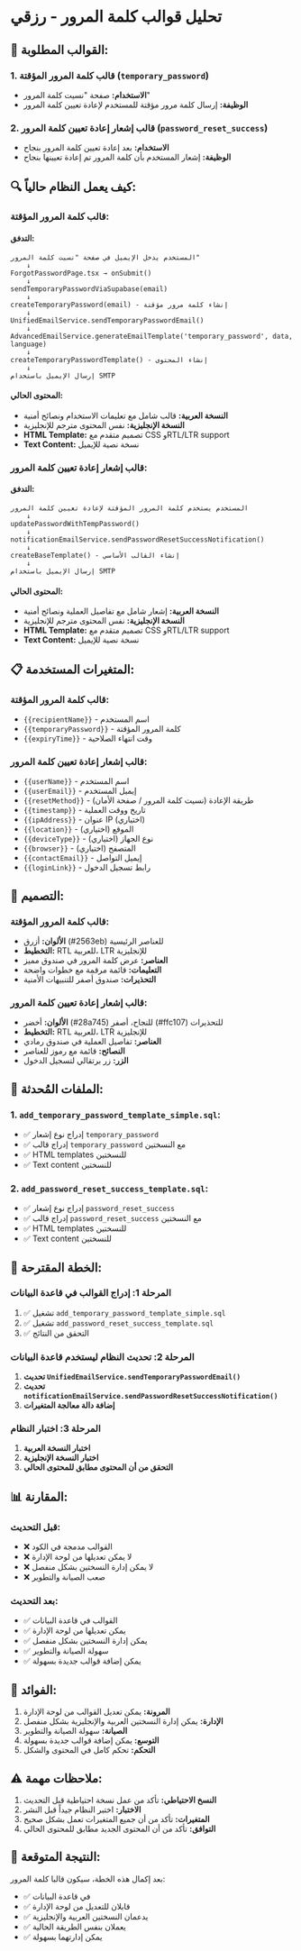 # تحليل قوالب كلمة المرور - رزقي

## 🎯 **القوالب المطلوبة:**

### **1. قالب كلمة المرور المؤقتة (`temporary_password`)**
- **الاستخدام:** صفحة "نسيت كلمة المرور"
- **الوظيفة:** إرسال كلمة مرور مؤقتة للمستخدم لإعادة تعيين كلمة المرور

### **2. قالب إشعار إعادة تعيين كلمة المرور (`password_reset_success`)**
- **الاستخدام:** بعد إعادة تعيين كلمة المرور بنجاح
- **الوظيفة:** إشعار المستخدم بأن كلمة المرور تم إعادة تعيينها بنجاح

## 🔍 **كيف يعمل النظام حالياً:**

### **قالب كلمة المرور المؤقتة:**

#### **التدفق:**
```
المستخدم يدخل الإيميل في صفحة "نسيت كلمة المرور"
    ↓
ForgotPasswordPage.tsx → onSubmit()
    ↓
sendTemporaryPasswordViaSupabase(email)
    ↓
createTemporaryPassword(email) - إنشاء كلمة مرور مؤقتة
    ↓
UnifiedEmailService.sendTemporaryPasswordEmail()
    ↓
AdvancedEmailService.generateEmailTemplate('temporary_password', data, language)
    ↓
createTemporaryPasswordTemplate() - إنشاء المحتوى
    ↓
إرسال الإيميل باستخدام SMTP
```

#### **المحتوى الحالي:**
- **النسخة العربية:** قالب شامل مع تعليمات الاستخدام ونصائح أمنية
- **النسخة الإنجليزية:** نفس المحتوى مترجم للإنجليزية
- **HTML Template:** تصميم متقدم مع CSS وRTL/LTR support
- **Text Content:** نسخة نصية للإيميل

### **قالب إشعار إعادة تعيين كلمة المرور:**

#### **التدفق:**
```
المستخدم يستخدم كلمة المرور المؤقتة لإعادة تعيين كلمة المرور
    ↓
updatePasswordWithTempPassword()
    ↓
notificationEmailService.sendPasswordResetSuccessNotification()
    ↓
createBaseTemplate() - إنشاء القالب الأساسي
    ↓
إرسال الإيميل باستخدام SMTP
```

#### **المحتوى الحالي:**
- **النسخة العربية:** إشعار شامل مع تفاصيل العملية ونصائح أمنية
- **النسخة الإنجليزية:** نفس المحتوى مترجم للإنجليزية
- **HTML Template:** تصميم متقدم مع CSS وRTL/LTR support
- **Text Content:** نسخة نصية للإيميل

## 📋 **المتغيرات المستخدمة:**

### **قالب كلمة المرور المؤقتة:**
- `{{recipientName}}` - اسم المستخدم
- `{{temporaryPassword}}` - كلمة المرور المؤقتة
- `{{expiryTime}}` - وقت انتهاء الصلاحية

### **قالب إشعار إعادة تعيين كلمة المرور:**
- `{{userName}}` - اسم المستخدم
- `{{userEmail}}` - إيميل المستخدم
- `{{resetMethod}}` - طريقة الإعادة (نسيت كلمة المرور / صفحة الأمان)
- `{{timestamp}}` - تاريخ ووقت العملية
- `{{ipAddress}}` - عنوان IP (اختياري)
- `{{location}}` - الموقع (اختياري)
- `{{deviceType}}` - نوع الجهاز (اختياري)
- `{{browser}}` - المتصفح (اختياري)
- `{{contactEmail}}` - إيميل التواصل
- `{{loginLink}}` - رابط تسجيل الدخول

## 🎨 **التصميم:**

### **قالب كلمة المرور المؤقتة:**
- **الألوان:** أزرق (#2563eb) للعناصر الرئيسية
- **التخطيط:** RTL للعربية، LTR للإنجليزية
- **العناصر:** عرض كلمة المرور في صندوق مميز
- **التعليمات:** قائمة مرقمة مع خطوات واضحة
- **التحذيرات:** صندوق أصفر للتنبيهات الأمنية

### **قالب إشعار إعادة تعيين كلمة المرور:**
- **الألوان:** أخضر (#28a745) للنجاح، أصفر (#ffc107) للتحذيرات
- **التخطيط:** RTL للعربية، LTR للإنجليزية
- **العناصر:** تفاصيل العملية في صندوق رمادي
- **النصائح:** قائمة مع رموز للعناصر
- **الزر:** زر برتقالي لتسجيل الدخول

## 🔧 **الملفات المُحدثة:**

### **1. `add_temporary_password_template_simple.sql`:**
- ✅ إدراج نوع إشعار `temporary_password`
- ✅ إدراج قالب `temporary_password` مع النسختين
- ✅ HTML templates للنسختين
- ✅ Text content للنسختين

### **2. `add_password_reset_success_template.sql`:**
- ✅ إدراج نوع إشعار `password_reset_success`
- ✅ إدراج قالب `password_reset_success` مع النسختين
- ✅ HTML templates للنسختين
- ✅ Text content للنسختين

## 🚀 **الخطة المقترحة:**

### **المرحلة 1: إدراج القوالب في قاعدة البيانات**
1. ✅ تشغيل `add_temporary_password_template_simple.sql`
2. ✅ تشغيل `add_password_reset_success_template.sql`
3. ✅ التحقق من النتائج

### **المرحلة 2: تحديث النظام ليستخدم قاعدة البيانات**
1. **تحديث `UnifiedEmailService.sendTemporaryPasswordEmail()`**
2. **تحديث `notificationEmailService.sendPasswordResetSuccessNotification()`**
3. **إضافة دالة معالجة المتغيرات**

### **المرحلة 3: اختبار النظام**
1. **اختبار النسخة العربية**
2. **اختبار النسخة الإنجليزية**
3. **التحقق من أن المحتوى مطابق للمحتوى الحالي**

## 📊 **المقارنة:**

### **قبل التحديث:**
- ❌ القوالب مدمجة في الكود
- ❌ لا يمكن تعديلها من لوحة الإدارة
- ❌ لا يمكن إدارة النسختين بشكل منفصل
- ❌ صعب الصيانة والتطوير

### **بعد التحديث:**
- ✅ القوالب في قاعدة البيانات
- ✅ يمكن تعديلها من لوحة الإدارة
- ✅ يمكن إدارة النسختين بشكل منفصل
- ✅ سهولة الصيانة والتطوير
- ✅ يمكن إضافة قوالب جديدة بسهولة

## 🎯 **الفوائد:**

1. **المرونة:** يمكن تعديل القوالب من لوحة الإدارة
2. **الإدارة:** يمكن إدارة النسختين العربية والإنجليزية بشكل منفصل
3. **الصيانة:** سهولة الصيانة والتطوير
4. **التوسع:** يمكن إضافة قوالب جديدة بسهولة
5. **التحكم:** تحكم كامل في المحتوى والشكل

## ⚠️ **ملاحظات مهمة:**

1. **النسخ الاحتياطي:** تأكد من عمل نسخة احتياطية قبل التحديث
2. **الاختبار:** اختبر النظام جيداً قبل النشر
3. **المتغيرات:** تأكد من أن جميع المتغيرات تعمل بشكل صحيح
4. **التوافق:** تأكد من أن المحتوى الجديد مطابق للمحتوى الحالي

## 🎯 **النتيجة المتوقعة:**

بعد إكمال هذه الخطة، سيكون قالبا كلمة المرور:
- ✅ في قاعدة البيانات
- ✅ قابلان للتعديل من لوحة الإدارة
- ✅ يدعمان النسختين العربية والإنجليزية
- ✅ يعملان بنفس الطريقة الحالية
- ✅ يمكن إدارتهما بسهولة





